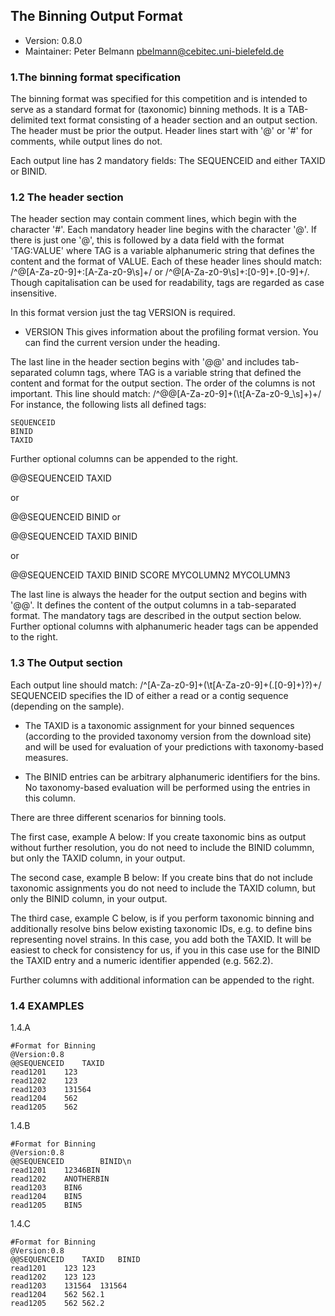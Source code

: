 ## The Binning Output Format

  * Version: 0.8.0
  * Maintainer: Peter Belmann <pbelmann@cebitec.uni-bielefeld.de>

### 1.The binning format specification

The binning format was specified for this competition and is intended to serve
as a standard format for (taxonomic) binning methods. It is a TAB-delimited
text format consisting of a header section and an output section. The header
must be prior the output. Header lines start with '@' or '#' for comments,
while output lines do not.

Each output line has 2 mandatory fields: The SEQUENCEID and either TAXID or
BINID.

### 1.2 The header section

The header section may contain comment lines, which begin with the character
'#'. Each mandatory header line begins with the character '@'. If there is just
one '@', this is followed by a data field with the format 'TAG:VALUE' where TAG
is a variable alphanumeric string that defines the content and the format of
VALUE. Each of these header lines should match:
/^\@[A-Za-z0-9]+\:[A-Za-z0-9\s]+/ or /^\@[A-Za-z0-9\s]+\:[0-9]+\.[0-9]+/.
Though capitalisation can be used for readability, tags are regarded as case
insensitive.

In this format version just the tag VERSION is required.

  * VERSION This gives information about the profiling format version. You can
    find the current version under the heading.

The last line in the header section begins with '@@' and includes tab-separated
column tags, where TAG is a variable string that defined the content and format
for the output section. The order of the columns is not important. This line
should match: /^\@\@[A-Za-z0-9]+(\t[A-Za-z0-9\_\s]+)+/ For instance, the
following lists all defined tags:

    SEQUENCEID
    BINID
    TAXID

Further optional columns can be appended to the right.

  @@SEQUENCEID	TAXID

or

  @@SEQUENCEID	BINID
or

  @@SEQUENCEID	TAXID	BINID

or

  @@SEQUENCEID	TAXID	BINID	SCORE	MYCOLUMN2	MYCOLUMN3

The last line is always the header for the output section and begins with '@@'.
It defines the content of the output columns in a tab-separated format. The
mandatory tags are described in the output section below. Further optional
columns with alphanumeric header tags can be appended to the right.

### 1.3 The Output section

Each output line should match: /^[A-Za-z0-9]+(\t[A-Za-z0-9]+(\.[0-9]+)?)+/
SEQUENCEID specifies the ID of either a read or a contig sequence (depending on
the sample).

  * The TAXID is a taxonomic assignment for your binned sequences (according to
    the provided taxonomy version from the download site) and will be used for
    evaluation of your predictions with taxonomy-based measures.

  * The BINID entries can be arbitrary alphanumeric identifiers for the bins.
    No taxonomy-based evaluation will be performed using the entries in this
    column.

There are three different scenarios for binning tools.

The first case, example A below: If you create taxonomic bins as output without
further resolution, you do not need to include the BINID colummn, but only the
TAXID column, in your output.

The second case, example B below: If you create bins that do not include
taxonomic assignments you do not need to include the TAXID column, but only the
BINID column, in your output.

The third case, example C below, is if you perform taxonomic binning and
additionally resolve bins below existing taxonomic IDs, e.g. to define bins
representing novel strains. In this case, you add both the TAXID. It will be
easiest to check for consistency for us, if you in this case use for the BINID
the TAXID entry and a numeric identifier appended (e.g. 562.2).

Further columns with additional information can be appended to the right.

### 1.4 EXAMPLES

1.4.A
```
#Format for Binning
@Version:0.8
@@SEQUENCEID	TAXID
read1201	123
read1202	123
read1203	131564
read1204	562
read1205	562
```
1.4.B
```
#Format for Binning
@Version:0.8
@@SEQUENCEID		BINID\n
read1201	12346BIN
read1202	ANOTHERBIN
read1203	BIN6
read1204	BIN5
read1205	BIN5
```
1.4.C
```
#Format for Binning
@Version:0.8
@@SEQUENCEID	TAXID	BINID
read1201	123	123
read1202	123	123
read1203	131564	131564
read1204	562	562.1
read1205	562	562.2
```
